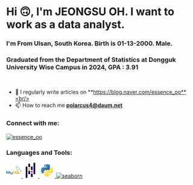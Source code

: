 <h1 align="left">Hi 🙃, I'm JEONGSU OH. I want to work as a data analyst.</h1>
<h3 align="left">I'm From Ulsan, South Korea. Birth is 01-13-2000. Male.
<h3 align="left">Graduated from the Department of Statistics at Dongguk University Wise Campus in 2024, GPA : 3.91</h3>
<br/>

- 📝 I regularly write articles on **https://blog.naver.com/essence_oo**<br/>
- 📫 How to reach me **polarcus4@daum.net**

<h3 align="left">Connect with me:</h3>
<p align="left">
<a href="https://instagram.com/essence_oo" target="blank"><img align="center" src="https://raw.githubusercontent.com/rahuldkjain/github-profile-readme-generator/master/src/images/icons/Social/instagram.svg" alt="essence_oo" height="30" width="40" /></a>
</p>

<h3 align="left">Languages and Tools:</h3>
<p align="left"> <a href="https://www.mysql.com/" target="_blank" rel="noreferrer"> <img src="https://raw.githubusercontent.com/devicons/devicon/master/icons/mysql/mysql-original-wordmark.svg" alt="mysql" width="40" height="40"/> </a> <a href="https://pandas.pydata.org/" target="_blank" rel="noreferrer"> <img src="https://raw.githubusercontent.com/devicons/devicon/2ae2a900d2f041da66e950e4d48052658d850630/icons/pandas/pandas-original.svg" alt="pandas" width="40" height="40"/> </a> <a href="https://www.python.org" target="_blank" rel="noreferrer"> <img src="https://raw.githubusercontent.com/devicons/devicon/master/icons/python/python-original.svg" alt="python" width="40" height="40"/> </a> <a href="https://seaborn.pydata.org/" target="_blank" rel="noreferrer"> <img src="https://seaborn.pydata.org/_images/logo-mark-lightbg.svg" alt="seaborn" width="40" height="40"/> </a> </p>
